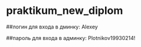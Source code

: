 # praktikum_new_diplom

##логин для входа в дминку: Alexey

##пароль для входа в админку: Plotnikov19930214!
